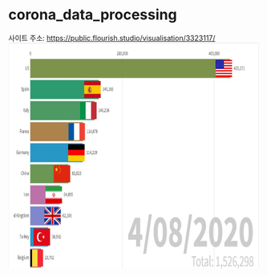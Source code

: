 # corona_data_processing

사이트 주소: https://public.flourish.studio/visualisation/3323117/
<img src="./스크린샷1.jpg" width="500px" height="450px" title="스크린 샷" alt="Screenshot"></img><br/>
